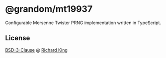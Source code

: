 # @grandom/mt19937

Configurable Mersenne Twister PRNG implementation written in TypeScript.

## License

[BSD-3-Clause][url-license-doc] @ [Richard King](https://richrdkng.com)

<!--- References =============================================================================== -->

<!--- URLs -->
[url-license-doc]: https://github.com/grandom-library/mt19937/blob/main/LICENSE
